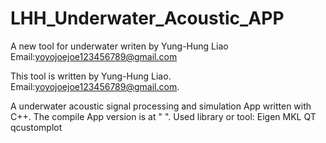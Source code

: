 # LHH_Underwater_Acoustic_APP
 A new tool for underwater writen by Yung-Hung Liao Email:yoyojoejoe123456789@gmail.com

This tool is written by Yung-Hung Liao.
Email:yoyojoejoe123456789@gmail.com.

A underwater acoustic signal processing and simulation App written with C++.
The compile App version is at " ".
Used library or tool:
Eigen
MKL
QT
qcustomplot
